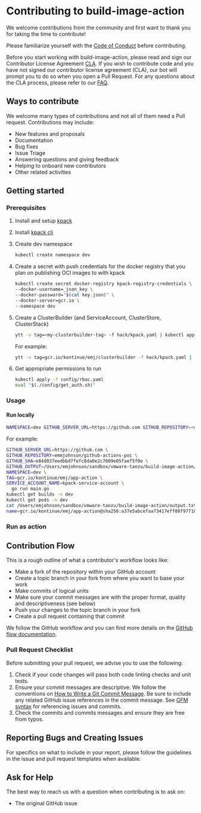 # Contributing to build-image-action

We welcome contributions from the community and first want to thank you for taking the time to contribute!

Please familiarize yourself with the [Code of Conduct](https://github.com/vmware/.github/blob/main/CODE_OF_CONDUCT.md)
before contributing.

Before you start working with build-image-action, please read and sign our Contributor License
Agreement [CLA](https://cla.vmware.com/cla/1/preview). If you wish to contribute code and you have not signed our
contributor license agreement (CLA), our bot will prompt you to do so when you open a Pull Request. For any questions
about the CLA process, please refer to our [FAQ]([https://cla.vmware.com/faq](https://cla.vmware.com/faq)).

## Ways to contribute

We welcome many types of contributions and not all of them need a Pull request. Contributions may include:

* New features and proposals
* Documentation
* Bug fixes
* Issue Triage
* Answering questions and giving feedback
* Helping to onboard new contributors
* Other related activities

## Getting started

### Prerequisites

1. Install and setup [kpack](https://github.com/pivotal/kpack/blob/main/docs/install.md)
1. Install [kpack cli](https://github.com/vmware-tanzu/kpack-cli/releases)
1. Create dev namespace
   ```bash
   kubectl create namespace dev
   ```
1. Create a secret with push credentials for the docker registry that you plan on publishing OCI images to with kpack
    ```bash
   kubectl create secret docker-registry kpack-registry-credentials \                                                130 ↵ emjohnson@emjohnson-a03
    --docker-username=_json_key \
    --docker-password="$(cat key.json)" \
    --docker-server=gcr.io \
    --namespace dev
    ```
1. Create a ClusterBuilder (and ServiceAccount, ClusterStore, ClusterStack)
    ```bash
   ytt -v tag=<my-clusterbuilder-tag> -f hack/kpack.yaml | kubectl apply -f -
   ```

   For example:
   ```bash
   ytt -v tag=gcr.io/kontinue/emj/clusterbuilder -f hack/kpack.yaml | kubectl apply -f -
   ```
1. Get appropriate permissions to run
    ```bash
   kubectl apply -f config/rbac.yaml
   eval "$(./config/get_auth.sh)"

### Usage

#### Run locally

```bash
NAMESPACE=dev GITHUB_SERVER_URL=https://github.com GITHUB_REPOSITORY=<my-repo> GITHUB_SHA=<my-sha> TAG=<my-tag> GITHUB_OUTPUT=<my-output> SERVICE_ACCOUNT_NAME=kpack-service-account go run main.go
```

For example:

```bash
GITHUB_SERVER_URL=https://github.com \
GITHUB_REPOSITORY=emmjohnson/github-actions-poc \
GITHUB_SHA=e84d037eedbbd7fefc8da0e2c7609e05faef5f0e \
GITHUB_OUTPUT=/Users/emjohnson/sandbox/vmware-tanzu/build-image-action/output.txt \
NAMESPACE=dev \
TAG=gcr.io/kontinue/emj/app-action \
SERVICE_ACCOUNT_NAME=kpack-service-account \
  go run main.go
kubectl get builds -n dev
kubectl get pods -n dev
cat /Users/emjohnson/sandbox/vmware-tanzu/build-image-action/output.txt
name=gcr.io/kontinue/emj/app-action@sha256:a37e5abcefaa73417eff08f9771840460334d0543287a777c40d16f15ab0ecca
```

### Run as action

[//]: # (TODO: See POC)

## Contribution Flow

This is a rough outline of what a contributor's workflow looks like:

* Make a fork of the repository within your GitHub account
* Create a topic branch in your fork from where you want to base your work
* Make commits of logical units
* Make sure your commit messages are with the proper format, quality and descriptiveness (see below)
* Push your changes to the topic branch in your fork
* Create a pull request containing that commit

We follow the GitHub workflow and you can find more details on
the [GitHub flow documentation](https://docs.github.com/en/get-started/quickstart/github-flow).

### Pull Request Checklist

Before submitting your pull request, we advise you to use the following:

1. Check if your code changes will pass both code linting checks and unit tests.
2. Ensure your commit messages are descriptive. We follow the conventions
   on [How to Write a Git Commit Message](http://chris.beams.io/posts/git-commit/). Be sure to include any related
   GitHub issue references in the commit message.
   See [GFM syntax](https://docs.github.com/en/get-started/writing-on-github/getting-started-with-writing-and-formatting-on-github/basic-writing-and-formatting-syntax#GitHub-flavored-markdown)
   for referencing issues and commits.
3. Check the commits and commits messages and ensure they are free from typos.

## Reporting Bugs and Creating Issues

For specifics on what to include in your report, please follow the guidelines in the issue and pull request templates
when available.

## Ask for Help

The best way to reach us with a question when contributing is to ask on:

* The original GitHub issue
